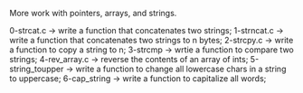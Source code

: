 More work with pointers, arrays, and strings.

0-strcat.c -> write a function that concatenates two strings;
1-strncat.c -> write a function that concatenates two strings to n bytes;
2-strcpy.c -> write a function to copy a string to n;
3-strcmp -> wrtie a function to compare two strings;
4-rev_array.c -> reverse the contents of an array of ints;
5-string_toupper -> write a function to change all lowercase chars in a string to uppercase;
6-cap_string -> write a function to capitalize all words;
